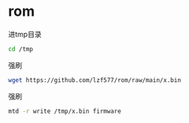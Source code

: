 # rom

进tmp目录

~~~bash
cd /tmp
~~~

强刷

~~~bash
wget https://github.com/lzf577/rom/raw/main/x.bin
~~~


强刷
~~~bash
mtd -r write /tmp/x.bin firmware
~~~
